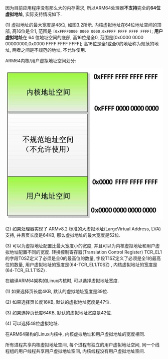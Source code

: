 
因为目前应用程序没有那么大的内存需求, 所以ARM64处理器**不支持**完全的**64位虚拟地址**, 实际支持情况如下.

(1) 虚拟地址的最大宽度是48位, 如图3.2所示. 内核虚拟地址在64位地址空间的顶部, 高16位是全1, 范围是 `[0xFFFF0000 0000 0000,0xFFFF FFFF FFFF FFFF]`; **用户虚拟地址**在 64 位地址空间的底部, 高16位是全0, 范围是[0x0000 0000 00000000,0x0000 FFFF FFFF FFFF]; 高16位是全1或全0的地址称为规范的地址, 两者之间是不规范的地址, 不允许使用.

ARM64内核/用户虚拟地址空间划分:

![2022-04-14-15-01-26.png](./images/2022-04-14-15-01-26.png)

(2) 如果处理器实现了 ARMv8.2 标准的大虚拟地址(LargeVirtual Address, LVA) 支持, 并且页长度是64KB, 那么虚拟地址的最大宽度是52位.

(3) 可以为虚拟地址配置比最大宽度小的宽度, 并且可以为内核虚拟地址和用户虚拟地址配置不同的宽度. 转换控制寄存器(Translation Control Register) TCR_EL1的字段T0SZ定义了必须是全0的最高位的数量, 字段T1SZ定义了必须是全1的最高位的数量, 用户虚拟地址的宽度是(64-TCR_EL1.T0SZ) , 内核虚拟地址的宽度是(64-TCR_EL1.T1SZ) .

在编译ARM64架构的Linux内核时, 可以选择虚拟地址宽度.

(1) 如果选择页长度4KB, 默认的虚拟地址宽度是39位.

(2) 如果选择页长度16KB, 默认的虚拟地址宽度是47位.

(3) 如果选择页长度64KB, 默认的虚拟地址宽度是42位.

(4) 可以选择48位虚拟地址.

在ARM64架构的Linux内核中, 内核虚拟地址和用户虚拟地址的宽度相同.

所有进程共享内核虚拟地址空间, 每个进程有独立的用户虚拟地址空间, 同一个线程组的用户线程共享用户虚拟地址空间, 内核线程没有用户虚拟地址空间.